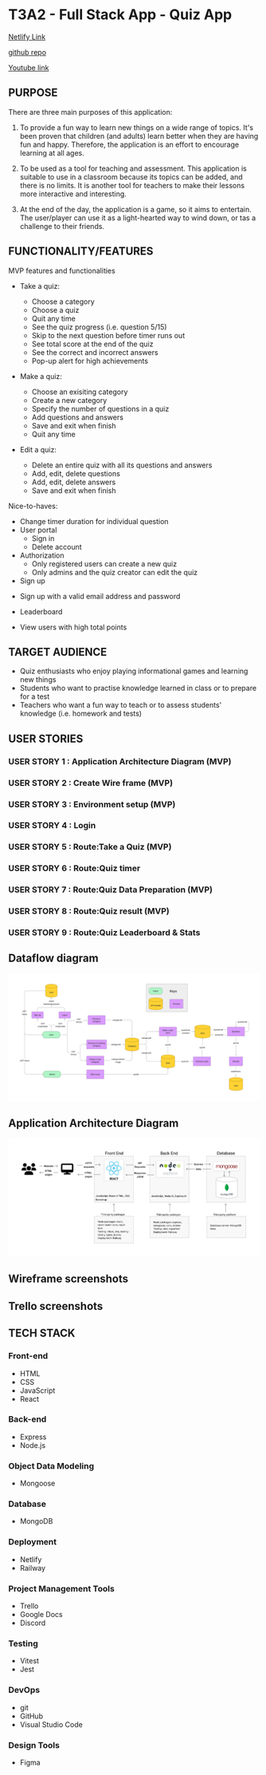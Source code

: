 # T3A2 - Full Stack App - Quiz App

[Netlify Link]()
    
[github repo]()

[Youtube link]()


## PURPOSE
There are three main purposes of this application: 
1. To provide a fun way to learn new things on a wide range of topics. It's been proven that children (and adults) learn better when they are having fun and happy. Therefore, the application is an effort to encourage learning at all ages.  
   
2. To be used as a tool for teaching and assessment. This application is suitable to use in a classroom because its topics can be added, and there is no limits. It is another tool for teachers to make their lessons more interactive and interesting. 
   
3. At the end of the day, the application is a game, so it aims to entertain. The user/player can use it as a light-hearted way to wind down, or tas a challenge to their friends.


## FUNCTIONALITY/FEATURES
MVP features and functionalities
* Take a quiz:  
  - Choose a category  
  - Choose a quiz  
  - Quit any time
  - See the quiz progress (i.e. question 5/15)
  - Skip to the next question before timer runs out
  - See total score at the end of the quiz 
  - See the correct and incorrect answers
  - Pop-up alert for high achievements
  
* Make a quiz:
  - Choose an exisiting category 
  - Create a new category
  - Specify the number of questions in a quiz
  - Add questions and answers
  - Save and exit when finish
  - Quit any time

* Edit a quiz:
  - Delete an entire quiz with all its questions and answers
  - Add, edit, delete questions
  - Add, edit, delete answers
  - Save and exit when finish

Nice-to-haves:
* Change timer duration for individual question
* User portal
  - Sign in
  - Delete account
* Authorization 
  - Only registered users can create a new quiz 
  - Only admins and the quiz creator can edit the quiz
* Sign up  
 - Sign up with a valid email address and password
* Leaderboard  
 - View users with high total points


## TARGET AUDIENCE
* Quiz enthusiasts who enjoy playing informational games and learning new things
* Students who want to practise knowledge learned in class or to prepare for a test
* Teachers who want a fun way to teach or to assess students' knowledge (i.e. homework and tests)

## USER STORIES

### USER STORY 1 : Application Architecture Diagram (MVP)
### USER STORY 2 : Create Wire frame (MVP)
### USER STORY 3 : Environment setup (MVP)
### USER STORY 4 : Login
### USER STORY 5 : Route:Take a Quiz (MVP)
### USER STORY 6 : Route:Quiz timer 
### USER STORY 7 : Route:Quiz Data Preparation (MVP)
### USER STORY 8 : Route:Quiz result (MVP)
### USER STORY 9 : Route:Quiz Leaderboard & Stats
 

## Dataflow diagram
![Dataflow diagram](docs/Dataflow%20diagram.jpg)
## Application Architecture Diagram
![Application Architecture Diagram](./docs/Application%20Architecture%20Diagram.jpg)


## Wireframe screenshots

## Trello screenshots

## TECH STACK
### Front-end
* HTML
* CSS
* JavaScript
* React
### Back-end
* Express
* Node.js
### Object Data Modeling
* Mongoose
### Database
* MongoDB
### Deployment 
* Netlify
* Railway
### Project Management Tools
* Trello
* Google Docs
* Discord
### Testing
* Vitest
* Jest
### DevOps
* git
* GitHub
* Visual Studio Code
### Design Tools
* Figma